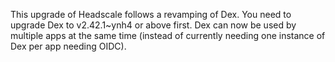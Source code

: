 This upgrade of Headscale follows a revamping of Dex. You need to upgrade Dex to v2.42.1~ynh4 or above first.
Dex can now be used by multiple apps at the same time (instead of currently needing one instance of Dex per app needing OIDC).